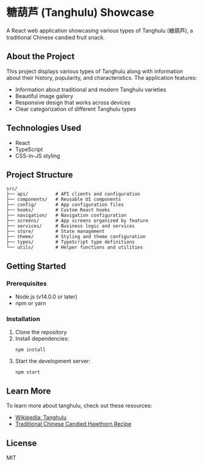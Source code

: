 # 糖葫芦 (Tanghulu) Showcase

A React web application showcasing various types of Tanghulu (糖葫芦), a traditional Chinese candied fruit snack.

## About the Project

This project displays various types of Tanghulu along with information about their history, popularity, and characteristics. The application features:

- Information about traditional and modern Tanghulu varieties
- Beautiful image gallery 
- Responsive design that works across devices
- Clear categorization of different Tanghulu types

## Technologies Used

- React
- TypeScript
- CSS-in-JS styling

## Project Structure

```
src/
├── api/          # API clients and configuration
├── components/   # Reusable UI components
├── config/       # App configuration files
├── hooks/        # Custom React hooks
├── navigation/   # Navigation configuration
├── screens/      # App screens organized by feature
├── services/     # Business logic and services
├── store/        # State management
├── theme/        # Styling and theme configuration
├── types/        # TypeScript type definitions
└── utils/        # Helper functions and utilities
```

## Getting Started

### Prerequisites

- Node.js (v14.0.0 or later)
- npm or yarn

### Installation

1. Clone the repository
2. Install dependencies:
   ```
   npm install
   ```
3. Start the development server:
   ```
   npm start
   ```

## Learn More

To learn more about tanghulu, check out these resources:

- [Wikipedia: Tanghulu](https://en.wikipedia.org/wiki/Tanghulu)
- [Traditional Chinese Candied Hawthorn Recipe](https://thewoksoflife.com/candied-hawthorn-stick/)

## License

MIT

